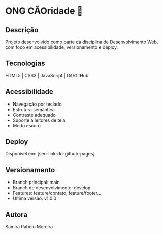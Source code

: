 # ONG CÃOridade 🐾

## Descrição
Projeto desenvolvido como parte da disciplina de Desenvolvimento Web, com foco em acessibilidade, versionamento e deploy.

## Tecnologias
HTML5 | CSS3 | JavaScript | Git/GitHub

## Acessibilidade
- Navegação por teclado
- Estrutura semântica
- Contraste adequado
- Suporte a leitores de tela
- Modo escuro

## Deploy
Disponível em: [seu-link-do-github-pages]

## Versionamento
- Branch principal: main
- Branch de desenvolvimento: develop
- Features: feature/contato, feature/footer...
- Última versão: v1.0.0

## Autora
Samira Rabelo Moreira
